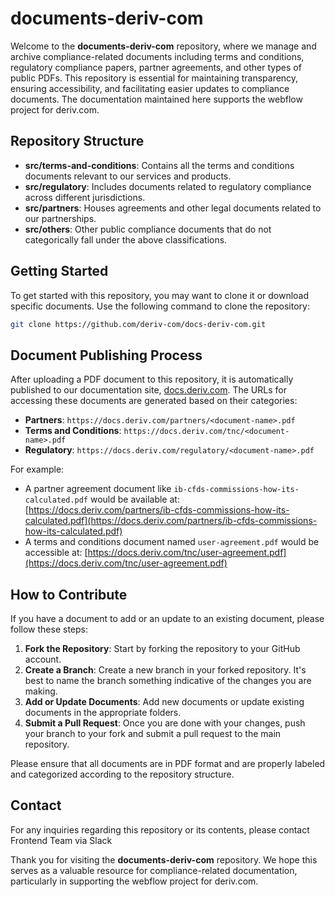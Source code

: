 # documents-deriv-com

Welcome to the **documents-deriv-com** repository, where we manage and archive compliance-related documents including terms and conditions, regulatory compliance papers, partner agreements, and other types of public PDFs. This repository is essential for maintaining transparency, ensuring accessibility, and facilitating easier updates to compliance documents. The documentation maintained here supports the webflow project for deriv.com.

## Repository Structure

- **src/terms-and-conditions**: Contains all the terms and conditions documents relevant to our services and products.
- **src/regulatory**: Includes documents related to regulatory compliance across different jurisdictions.
- **src/partners**: Houses agreements and other legal documents related to our partnerships.
- **src/others**: Other public compliance documents that do not categorically fall under the above classifications.

## Getting Started

To get started with this repository, you may want to clone it or download specific documents. Use the following command to clone the repository:

```bash
git clone https://github.com/deriv-com/docs-deriv-com.git
```

## Document Publishing Process

After uploading a PDF document to this repository, it is automatically published to our documentation site, [docs.deriv.com](https://docs.deriv.com). The URLs for accessing these documents are generated based on their categories:

- **Partners**: `https://docs.deriv.com/partners/<document-name>.pdf`
- **Terms and Conditions**: `https://docs.deriv.com/tnc/<document-name>.pdf`
- **Regulatory**: `https://docs.deriv.com/regulatory/<document-name>.pdf`

For example:
- A partner agreement document like `ib-cfds-commissions-how-its-calculated.pdf` would be available at:
  [https://docs.deriv.com/partners/ib-cfds-commissions-how-its-calculated.pdf](https://docs.deriv.com/partners/ib-cfds-commissions-how-its-calculated.pdf)
- A terms and conditions document named `user-agreement.pdf` would be accessible at:
  [https://docs.deriv.com/tnc/user-agreement.pdf](https://docs.deriv.com/tnc/user-agreement.pdf)

## How to Contribute

If you have a document to add or an update to an existing document, please follow these steps:

1. **Fork the Repository**: Start by forking the repository to your GitHub account.
2. **Create a Branch**: Create a new branch in your forked repository. It's best to name the branch something indicative of the changes you are making.
3. **Add or Update Documents**: Add new documents or update existing documents in the appropriate folders.
4. **Submit a Pull Request**: Once you are done with your changes, push your branch to your fork and submit a pull request to the main repository.

Please ensure that all documents are in PDF format and are properly labeled and categorized according to the repository structure.

## Contact

For any inquiries regarding this repository or its contents, please contact Frontend Team via Slack

Thank you for visiting the **documents-deriv-com** repository. We hope this serves as a valuable resource for compliance-related documentation, particularly in supporting the webflow project for deriv.com.
